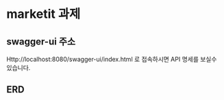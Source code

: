 # marketit 과제 

## swagger-ui 주소
Http://localhost:8080/swagger-ui/index.html
로 접속하시면 API 명세를 보실수 있습니다.

## ERD 
